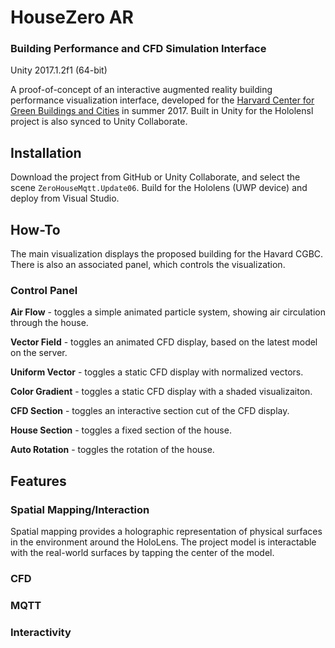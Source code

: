 # HouseZero AR
### Building Performance and CFD Simulation Interface
Unity 2017.1.2f1 (64-bit)

A proof-of-concept of an interactive augmented reality building performance visualization interface, developed for the [Harvard Center for Green Buildings and Cities](http://harvardcgbc.org/) in summer 2017. Built in Unity for the Hololensl project is also synced to Unity Collaborate.


## Installation
Download the project from GitHub or Unity Collaborate, and select the scene `ZeroHouseMqtt.Update06`. Build for the Hololens (UWP device) and deploy from Visual Studio.

## How-To
The main visualization displays the proposed building for the Havard CGBC. There is also an associated panel, which controls the visualization.

### Control Panel
**Air Flow** - toggles a simple animated particle system, showing air circulation through the house.

**Vector Field** - toggles an animated CFD display, based on the latest model on the server.

**Uniform Vector** - toggles a static CFD display with normalized vectors.

**Color Gradient** - toggles a static CFD display with a shaded visualizaiton.

**CFD Section** - toggles an interactive section cut of the CFD display.

**House Section** - toggles a fixed section of the house.

**Auto Rotation** - toggles the rotation of the house.


## Features

### Spatial Mapping/Interaction 
Spatial mapping provides a holographic representation of physical surfaces in the environment around the HoloLens.
The project model is interactable with the real-world surfaces by tapping the center of the model.

### CFD

### MQTT

### Interactivity
